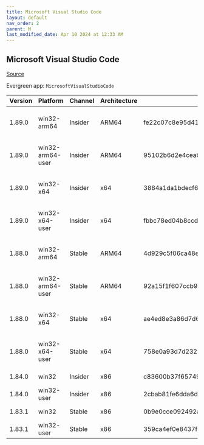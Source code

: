 ```yaml
---
title: Microsoft Visual Studio Code
layout: default
nav_order: 2
parent: M
last_modified_date: Apr 10 2024 at 12:33 AM
---
```


## Microsoft Visual Studio Code

[Source](https://code.visualstudio.com)

Evergreen app: `MicrosoftVisualStudioCode`

| Version | Platform         | Channel | Architecture | Sha256                                                           | URI                                                                                                                                                                                                                                                                                                            |
| ------- | ---------------- | ------- | ------------ | ---------------------------------------------------------------- | -------------------------------------------------------------------------------------------------------------------------------------------------------------------------------------------------------------------------------------------------------------------------------------------------------------- |
| 1.89.0  | win32-arm64      | Insider | ARM64        | fe22c07c8e95d4148636bf70fbe1b862d41268db05a92f29fc36d2f0d0f41462 | [https://vscode.download.prss.microsoft.com/dbazure/download/insider/f8d35f6a712c59f96078161799435d0e83461556/VSCodeSetup-arm64-1.89.0-insider.exe](https://vscode.download.prss.microsoft.com/dbazure/download/insider/f8d35f6a712c59f96078161799435d0e83461556/VSCodeSetup-arm64-1.89.0-insider.exe)         |
| 1.89.0  | win32-arm64-user | Insider | ARM64        | 95102b6d2e4ceab8b5bceb685372fb9a852b2faa43918afc0a78ed3a61da2759 | [https://vscode.download.prss.microsoft.com/dbazure/download/insider/f8d35f6a712c59f96078161799435d0e83461556/VSCodeUserSetup-arm64-1.89.0-insider.exe](https://vscode.download.prss.microsoft.com/dbazure/download/insider/f8d35f6a712c59f96078161799435d0e83461556/VSCodeUserSetup-arm64-1.89.0-insider.exe) |
| 1.89.0  | win32-x64        | Insider | x64          | 3884a1da1bdecf6d30270ff7e2a5850902017f324ac70acf14ea72f08b77bd49 | [https://vscode.download.prss.microsoft.com/dbazure/download/insider/f8d35f6a712c59f96078161799435d0e83461556/VSCodeSetup-x64-1.89.0-insider.exe](https://vscode.download.prss.microsoft.com/dbazure/download/insider/f8d35f6a712c59f96078161799435d0e83461556/VSCodeSetup-x64-1.89.0-insider.exe)             |
| 1.89.0  | win32-x64-user   | Insider | x64          | fbbc78ed04b8ccd844b100f944be3c88a2a5ce7b425d3653a5943581b9c99342 | [https://vscode.download.prss.microsoft.com/dbazure/download/insider/f8d35f6a712c59f96078161799435d0e83461556/VSCodeUserSetup-x64-1.89.0-insider.exe](https://vscode.download.prss.microsoft.com/dbazure/download/insider/f8d35f6a712c59f96078161799435d0e83461556/VSCodeUserSetup-x64-1.89.0-insider.exe)     |
| 1.88.0  | win32-arm64      | Stable  | ARM64        | 4d929c5f06ca48ef0af258d2be5647c83a13ea8a681e7efaadcc8f3231377eea | [https://vscode.download.prss.microsoft.com/dbazure/download/stable/5c3e652f63e798a5ac2f31ffd0d863669328dc4c/VSCodeSetup-arm64-1.88.0.exe](https://vscode.download.prss.microsoft.com/dbazure/download/stable/5c3e652f63e798a5ac2f31ffd0d863669328dc4c/VSCodeSetup-arm64-1.88.0.exe)                           |
| 1.88.0  | win32-arm64-user | Stable  | ARM64        | 92a15f1f607ccb9a49e2e15a1eebbb72111d3db1a3da4e494216487f18a688c7 | [https://vscode.download.prss.microsoft.com/dbazure/download/stable/5c3e652f63e798a5ac2f31ffd0d863669328dc4c/VSCodeUserSetup-arm64-1.88.0.exe](https://vscode.download.prss.microsoft.com/dbazure/download/stable/5c3e652f63e798a5ac2f31ffd0d863669328dc4c/VSCodeUserSetup-arm64-1.88.0.exe)                   |
| 1.88.0  | win32-x64        | Stable  | x64          | ae4ed8e3a86d7d684ebd1a0f03eeceffafa2df9aa9cd2acf5274b2e6c556159e | [https://vscode.download.prss.microsoft.com/dbazure/download/stable/5c3e652f63e798a5ac2f31ffd0d863669328dc4c/VSCodeSetup-x64-1.88.0.exe](https://vscode.download.prss.microsoft.com/dbazure/download/stable/5c3e652f63e798a5ac2f31ffd0d863669328dc4c/VSCodeSetup-x64-1.88.0.exe)                               |
| 1.88.0  | win32-x64-user   | Stable  | x64          | 758e0a93d7d2325813de283a7e7bc7c487b864afa93252bf3cae8dce1820d4a6 | [https://vscode.download.prss.microsoft.com/dbazure/download/stable/5c3e652f63e798a5ac2f31ffd0d863669328dc4c/VSCodeUserSetup-x64-1.88.0.exe](https://vscode.download.prss.microsoft.com/dbazure/download/stable/5c3e652f63e798a5ac2f31ffd0d863669328dc4c/VSCodeUserSetup-x64-1.88.0.exe)                       |
| 1.84.0  | win32            | Insider | x86          | c83600b37f65749ea9e16496847bbfd967dece2472cee7d8011ae719e2633c18 | [https://az764295.vo.msecnd.net/insider/0c36b92c82064882a228487040187cfc13669c0f/VSCodeSetup-ia32-1.84.0-insider.exe](https://az764295.vo.msecnd.net/insider/0c36b92c82064882a228487040187cfc13669c0f/VSCodeSetup-ia32-1.84.0-insider.exe)                                                                     |
| 1.84.0  | win32-user       | Insider | x86          | 2cbab81fe6dda6dfb07751707107db95ba7afa0a6ada65a1df78a04eef0aadf5 | [https://az764295.vo.msecnd.net/insider/0c36b92c82064882a228487040187cfc13669c0f/VSCodeUserSetup-ia32-1.84.0-insider.exe](https://az764295.vo.msecnd.net/insider/0c36b92c82064882a228487040187cfc13669c0f/VSCodeUserSetup-ia32-1.84.0-insider.exe)                                                             |
| 1.83.1  | win32            | Stable  | x86          | 0b9e0cce092492a88cdaf12048e3630290944b051f3194c5ca3d6b7012f05e7f | [https://az764295.vo.msecnd.net/stable/a6606b6ca720bca780c2d3c9d4cc3966ff2eca12/VSCodeSetup-ia32-1.83.1.exe](https://az764295.vo.msecnd.net/stable/a6606b6ca720bca780c2d3c9d4cc3966ff2eca12/VSCodeSetup-ia32-1.83.1.exe)                                                                                       |
| 1.83.1  | win32-user       | Stable  | x86          | 359ca4ef0e8437f7e5183a97a9d79834463a3df88bb10c82c48cc2bd53b8a7e5 | [https://az764295.vo.msecnd.net/stable/a6606b6ca720bca780c2d3c9d4cc3966ff2eca12/VSCodeUserSetup-ia32-1.83.1.exe](https://az764295.vo.msecnd.net/stable/a6606b6ca720bca780c2d3c9d4cc3966ff2eca12/VSCodeUserSetup-ia32-1.83.1.exe)                                                                               |
